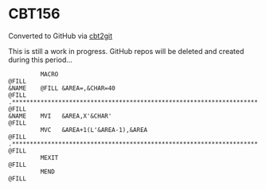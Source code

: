 # CBT156
Converted to GitHub via [cbt2git](https://github.com/wizardofzos/cbt2git)

This is still a work in progress. GitHub repos will be deleted and created during this period...

```
         MACRO                                                             @FILL
&NAME    @FILL &AREA=,&CHAR=40                                             @FILL
.*********************************************************************     @FILL
&NAME    MVI   &AREA,X'&CHAR'                                              @FILL
         MVC   &AREA+1(L'&AREA-1),&AREA                                    @FILL
.*********************************************************************     @FILL
         MEXIT                                                             @FILL
         MEND                                                              @FILL
```
